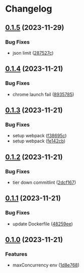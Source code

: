 # Changelog

## [0.1.5](https://github.com/james-curtis/svg2bitmap/compare/v0.1.4...v0.1.5) (2023-11-29)


### Bug Fixes

* json limit ([287527c](https://github.com/james-curtis/svg2bitmap/commit/287527cae2a3f76a621ac5323efcbf5603c148e0))

## [0.1.4](https://github.com/james-curtis/svg2bitmap/compare/v0.1.3...v0.1.4) (2023-11-21)


### Bug Fixes

* chrome launch fail ([8935785](https://github.com/james-curtis/svg2bitmap/commit/8935785ca88ef6b7fa61a423c304bdba52e1ab65))

## [0.1.3](https://github.com/james-curtis/svg2bitmap/compare/v0.1.2...v0.1.3) (2023-11-21)


### Bug Fixes

* setup webpack ([f38695c](https://github.com/james-curtis/svg2bitmap/commit/f38695c9e0b75c42adc36c0761ae819f4f492d9f))
* setup webpack ([fe142cb](https://github.com/james-curtis/svg2bitmap/commit/fe142cb3ffd53b980d237e6ebc4469cf53729b3f))

## [0.1.2](https://github.com/james-curtis/svg2bitmap/compare/v0.1.1...v0.1.2) (2023-11-21)


### Bug Fixes

* tier down commitlint ([2dcf167](https://github.com/james-curtis/svg2bitmap/commit/2dcf167cfacbaf545c688a46d2a7c61e01d17bc7))

## [0.1.1](https://github.com/james-curtis/svg2bitmap/compare/v0.1.0...v0.1.1) (2023-11-21)


### Bug Fixes

* update Dockerfile ([48259ee](https://github.com/james-curtis/svg2bitmap/commit/48259ee9de04d8ff7c97f06f7809b616ca266a68))

## [0.1.0](https://github.com/james-curtis/svg2bitmap/compare/v0.0.1...v0.1.0) (2023-11-21)


### Features

* maxConcurrency env ([1d8e768](https://github.com/james-curtis/svg2bitmap/commit/1d8e7680047dcfd745803f0fadaf89da1afe7891))
